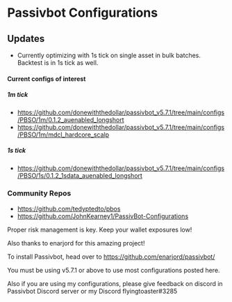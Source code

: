 # Passivbot Configurations
## Updates
  * Currently optimizing with 1s tick on single asset in bulk batches. Backtest is in 1s tick as well.
#### Current configs of interest
##### 1m tick
  * https://github.com/donewiththedollar/passivbot_v5.7.1/tree/main/configs/PBSO/1m/0.1.2_auenabled_longshort
  * https://github.com/donewiththedollar/passivbot_v5.7.1/tree/main/configs/PBSO/1m/mdcl_hardcore_scalp
##### 1s tick
  * https://github.com/donewiththedollar/passivbot_v5.7.1/tree/main/configs/PBSO/1s/0.1.2_1sdata_auenabled_longshort
### Community Repos
  * https://github.com/tedyptedto/pbos
  * https://github.com/JohnKearney1/PassivBot-Configurations
  

Proper risk management is key. Keep your wallet exposures low!

Also thanks to enarjord for this amazing project!

To install Passivbot, head over to https://github.com/enarjord/passivbot/

You must be using v5.7.1 or above to use most configurations posted here.

Also if you are using my configurations, please give feedback on discord in Passivbot Discord server or my Discord flyingtoaster#3285
